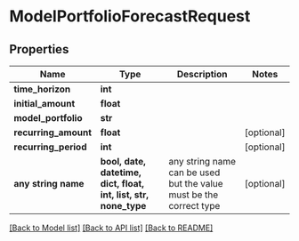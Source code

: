 # ModelPortfolioForecastRequest


## Properties
Name | Type | Description | Notes
------------ | ------------- | ------------- | -------------
**time_horizon** | **int** |  | 
**initial_amount** | **float** |  | 
**model_portfolio** | **str** |  | 
**recurring_amount** | **float** |  | [optional] 
**recurring_period** | **int** |  | [optional] 
**any string name** | **bool, date, datetime, dict, float, int, list, str, none_type** | any string name can be used but the value must be the correct type | [optional]

[[Back to Model list]](../README.md#documentation-for-models) [[Back to API list]](../README.md#documentation-for-api-endpoints) [[Back to README]](../README.md)


